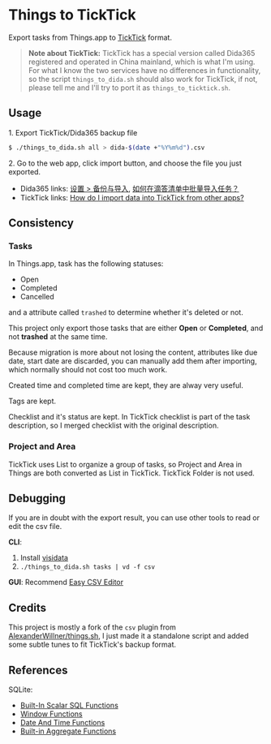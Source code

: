 # Things to TickTick

Export tasks from Things.app to [TickTick](https://ticktick.com/) format.

> **Note about TickTick:**
> TickTick has a special version called Dida365 registered and operated in China mainland,
> which is what I'm using. For what I know the two services have no differences
> in functionality, so the script `things_to_dida.sh` should also work for TickTick,
> if not, please tell me and I'll try to port it as `things_to_ticktick.sh`.


## Usage

1\. Export TickTick/Dida365 backup file

```bash
$ ./things_to_dida.sh all > dida-$(date +"%Y%m%d").csv
```

2\. Go to the web app, click import button, and choose the file you just exported.

- Dida365 links: [设置 > 备份与导入](https://dida365.com/webapp/#settings/backup), [如何在滴答清单中批量导入任务？](https://help.dida365.com/faqs/6194677415654981632/)
- TickTick links: [How do I import data into TickTick from other apps?](https://support.ticktick.com/hc/en-us/articles/360012848611-How-do-I-import-data-into-TickTick-from-other-apps-)


## Consistency

### Tasks

In Things.app, task has the following statuses:
- Open
- Completed
- Cancelled

and a attribute called `trashed` to determine whether it's deleted or not.

This project only export those tasks that are either **Open** or **Completed**,
and not **trashed** at the same time.

Because migration is more about not losing the content, attributes like due date,
start date are discarded, you can manually add them after importing,
which normally should not cost too much work.

Created time and completed time are kept, they are alway very useful.

Tags are kept.

Checklist and it's status are kept. In TickTick checklist is part of the task description,
so I merged checklist with the original description.

### Project and Area

TickTick uses List to organize a group of tasks, so Project and Area in Things are both
converted as List in TickTick. TickTick Folder is not used.

## Debugging

If you are in doubt with the export result, you can use other tools to read
or edit the csv file.

**CLI**:
1. Install [visidata](https://github.com/saulpw/visidata)
2. `./things_to_dida.sh tasks | vd -f csv`

**GUI**:
Recommend [Easy CSV Editor](https://apps.apple.com/us/app/easy-csv-editor/id1171346381)


## Credits

This project is mostly a fork of the `csv` plugin from
[AlexanderWillner/things.sh](https://github.com/AlexanderWillner/things.sh),
I just made it a standalone script and added some subtle tunes to fit
TickTick's backup format.


## References

SQLite:
- [Built-In Scalar SQL Functions](https://www.sqlite.org/lang_corefunc.html) 
- [Window Functions](https://www.sqlite.org/windowfunctions.html) 
- [Date And Time Functions](https://www.sqlite.org/lang_datefunc.html) 
- [Built-in Aggregate Functions](https://www.sqlite.org/lang_aggfunc.html) 
